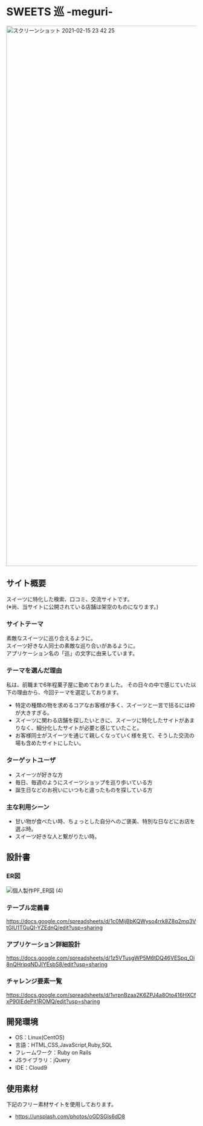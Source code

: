 # SWEETS 巡 -meguri-
<img width="1428" alt="スクリーンショット 2021-02-15 23 42 25" src="https://user-images.githubusercontent.com/73394977/107960470-057b6200-6fe8-11eb-8f29-3990044e4925.png">

## サイト概要
スイーツに特化した検索、口コミ、交流サイトです。<br>
(※尚、当サイトに公開されている店舗は架空のものになります。)

### サイトテーマ
素敵なスイーツに巡り合えるように。<br>
スイーツ好きな人同士の素敵な巡り合いがあるように。<br>
アプリケーション名の「巡」の文字に由来しています。

### テーマを選んだ理由
私は、前職まで6年程菓子屋に勤めておりました。
その日々の中で感じていた以下の理由から、今回テーマを選定しております。
- 特定の種類の物を求めるコアなお客様が多く、スイーツと一言で括るには枠が大きすぎる。
- スイーツに関わる店舗を探したいときに、スイーツに特化したサイトがあまりなく、細分化したサイトが必要と感じていたこと。
- お客様同士がスイーツを通じて親しくなっていく様を見て、そうした交流の場も含めたサイトにしたい。

### ターゲットユーザ
- スイーツが好きな方
- 毎日、毎週のようにスイーツショップを巡り歩いている方
- 誕生日などのお祝いにいつもと違ったものを探している方

### 主な利用シーン
- 甘い物が食べたい時、ちょっとした自分へのご褒美、特別な日などにお店を選ぶ時。
- スイーツ好きな人と繋がりたい時。

## 設計書
### ER図
![個人製作PF_ER図 (4)](https://user-images.githubusercontent.com/73394977/108964719-2f571780-76bf-11eb-977a-5b87bf1f9644.png)
### テーブル定義書
https://docs.google.com/spreadsheets/d/1c0MijBbKQWyso4rrk8Z8q2mq3VtGlU1TGuQI-YZEdnQ/edit?usp=sharing

### アプリケーション詳細設計
https://docs.google.com/spreadsheets/d/1z5VTusgWP5M6tDQ46VESpq_Oi8nQHripqNDJIYEsbS8/edit?usp=sharing

### チャレンジ要素一覧
https://docs.google.com/spreadsheets/d/1vrpnBzaa2K6ZPJ4a8Oto416HXCfxP90IEdePit1ROMQ/edit?usp=sharing

## 開発環境
- OS：Linux(CentOS)
- 言語：HTML,CSS,JavaScript,Ruby,SQL
- フレームワーク：Ruby on Rails
- JSライブラリ：jQuery
- IDE：Cloud9

## 使用素材
下記のフリー素材サイトを使用しております。
- https://unsplash.com/photos/oGDSGls6dD8
